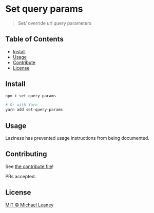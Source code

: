 # Set query params

> Set/ override url query parameters

## Table of Contents

- [Install](#install)
- [Usage](#usage)
- [Contribute](#contribute)
- [License](#license)

## Install

```sh
npm i set-query-params

# Or with Yarn
yarn add set-query-params
```

## Usage

Laziness has prevented usage instructions from being documented.

## Contributing

See [the contribute file](CONTRIBUTING.md)!

PRs accepted.

## License

[MIT © Michael Leaney](LICENSE)
